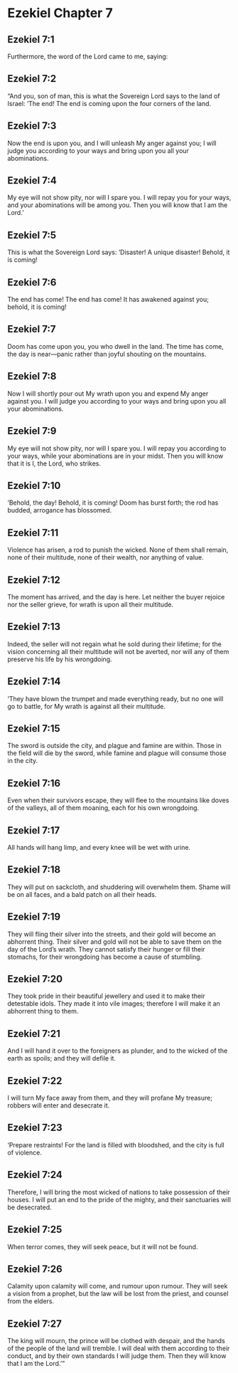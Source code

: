 # Ezekiel Chapter 7

## Ezekiel 7:1
Furthermore, the word of the Lord came to me, saying:

## Ezekiel 7:2
“And you, son of man, this is what the Sovereign Lord says to the land of Israel: ‘The end! The end is coming upon the four corners of the land.

## Ezekiel 7:3
Now the end is upon you, and I will unleash My anger against you; I will judge you according to your ways and bring upon you all your abominations.

## Ezekiel 7:4
My eye will not show pity, nor will I spare you. I will repay you for your ways, and your abominations will be among you. Then you will know that I am the Lord.’

## Ezekiel 7:5
This is what the Sovereign Lord says: ‘Disaster! A unique disaster! Behold, it is coming!

## Ezekiel 7:6
The end has come! The end has come! It has awakened against you; behold, it is coming!

## Ezekiel 7:7
Doom has come upon you, you who dwell in the land. The time has come, the day is near—panic rather than joyful shouting on the mountains.

## Ezekiel 7:8
Now I will shortly pour out My wrath upon you and expend My anger against you. I will judge you according to your ways and bring upon you all your abominations.

## Ezekiel 7:9
My eye will not show pity, nor will I spare you. I will repay you according to your ways, while your abominations are in your midst. Then you will know that it is I, the Lord, who strikes.

## Ezekiel 7:10
‘Behold, the day! Behold, it is coming! Doom has burst forth; the rod has budded, arrogance has blossomed.

## Ezekiel 7:11
Violence has arisen, a rod to punish the wicked. None of them shall remain, none of their multitude, none of their wealth, nor anything of value.

## Ezekiel 7:12
The moment has arrived, and the day is here. Let neither the buyer rejoice nor the seller grieve, for wrath is upon all their multitude.

## Ezekiel 7:13
Indeed, the seller will not regain what he sold during their lifetime; for the vision concerning all their multitude will not be averted, nor will any of them preserve his life by his wrongdoing.

## Ezekiel 7:14
‘They have blown the trumpet and made everything ready, but no one will go to battle, for My wrath is against all their multitude.

## Ezekiel 7:15
The sword is outside the city, and plague and famine are within. Those in the field will die by the sword, while famine and plague will consume those in the city.

## Ezekiel 7:16
Even when their survivors escape, they will flee to the mountains like doves of the valleys, all of them moaning, each for his own wrongdoing.

## Ezekiel 7:17
All hands will hang limp, and every knee will be wet with urine.

## Ezekiel 7:18
They will put on sackcloth, and shuddering will overwhelm them. Shame will be on all faces, and a bald patch on all their heads.

## Ezekiel 7:19
They will fling their silver into the streets, and their gold will become an abhorrent thing. Their silver and gold will not be able to save them on the day of the Lord’s wrath. They cannot satisfy their hunger or fill their stomachs, for their wrongdoing has become a cause of stumbling.

## Ezekiel 7:20
They took pride in their beautiful jewellery and used it to make their detestable idols. They made it into vile images; therefore I will make it an abhorrent thing to them.

## Ezekiel 7:21
And I will hand it over to the foreigners as plunder, and to the wicked of the earth as spoils; and they will defile it.

## Ezekiel 7:22
I will turn My face away from them, and they will profane My treasure; robbers will enter and desecrate it.

## Ezekiel 7:23
‘Prepare restraints! For the land is filled with bloodshed, and the city is full of violence.

## Ezekiel 7:24
Therefore, I will bring the most wicked of nations to take possession of their houses. I will put an end to the pride of the mighty, and their sanctuaries will be desecrated.

## Ezekiel 7:25
When terror comes, they will seek peace, but it will not be found.

## Ezekiel 7:26
Calamity upon calamity will come, and rumour upon rumour. They will seek a vision from a prophet, but the law will be lost from the priest, and counsel from the elders.

## Ezekiel 7:27
The king will mourn, the prince will be clothed with despair, and the hands of the people of the land will tremble. I will deal with them according to their conduct, and by their own standards I will judge them. Then they will know that I am the Lord.’”
